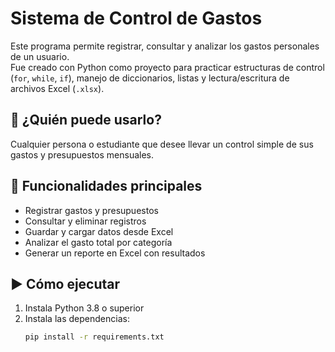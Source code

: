 # Sistema de Control de Gastos

Este programa permite registrar, consultar y analizar los gastos personales de un usuario.  
Fue creado con Python como proyecto para practicar estructuras de control (`for`, `while`, `if`), manejo de diccionarios, listas y lectura/escritura de archivos Excel (`.xlsx`).

## 👤 ¿Quién puede usarlo?
Cualquier persona o estudiante que desee llevar un control simple de sus gastos y presupuestos mensuales.

## 🚀 Funcionalidades principales
- Registrar gastos y presupuestos
- Consultar y eliminar registros
- Guardar y cargar datos desde Excel
- Analizar el gasto total por categoría
- Generar un reporte en Excel con resultados

## ▶️ Cómo ejecutar
1. Instala Python 3.8 o superior  
2. Instala las dependencias:
   ```bash
   pip install -r requirements.txt

